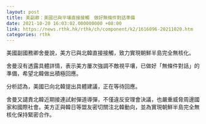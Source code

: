 ```yaml
---
layout: post
title: 美副卿：美國已與平壤直接接觸　做好無條件對話準備
date: 2021-10-20 16:03:02.000000000 +08:00
link: https://news.rthk.hk/rthk/ch/component/k2/1616096-20211020.htm
categories: rthk
---
```


美國副國務卿舍曼說，美方已與北韓直接接觸，致力實現朝鮮半島完全無核化。

舍曼沒有透露具體詳情，表示美方屢次強調不敵視平壤，已做好「無條件對話」的準備，希望北韓做出積極回應。

分析認為，美國已向北韓提出具體建議，正在等待回應。

舍曼又譴責北韓近期接連試射彈道導彈，不僅違反安理會決議，也嚴重威脅周邊國家和國際社會。美方正與韓日等盟友密切關注北韓動向，並為實現朝鮮半島完全無核化保持緊密合作。
